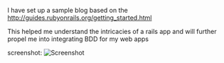 I have set up a sample blog
based on the http://guides.rubyonrails.org/getting_started.html


This helped me understand the intricacies of a rails app and will further propel me into integrating BDD for my web apps



screenshot:
![Screenshot](https://raw.github.com/kirrk/RubyWinter2014/master/blog_app/blog/Blog.JPG "Screenshot blog web app")

